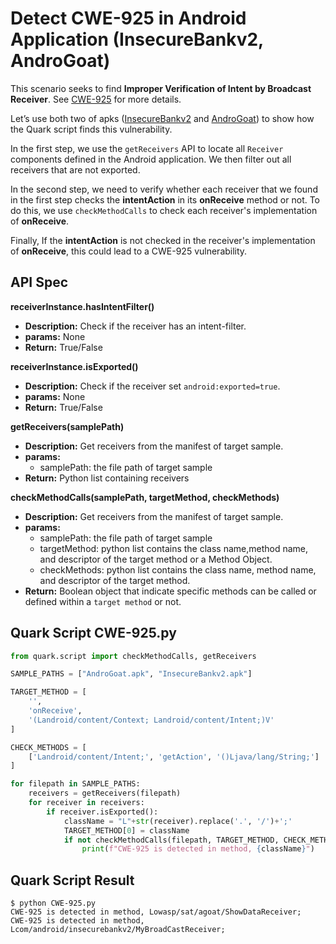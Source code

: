 # Detect CWE-925 in Android Application (InsecureBankv2, AndroGoat)

This scenario seeks to find **Improper Verification of Intent by Broadcast Receiver**. See [CWE-925](https://cwe.mitre.org/data/definitions/925.html) for more details.

Let’s use both two of apks ([InsecureBankv2](https://github.com/dineshshetty/Android-InsecureBankv2) and [AndroGoat](https://github.com/satishpatnayak/AndroGoat)) to show how the Quark script finds this vulnerability.

In the first step, we use the `getReceivers` API to locate all `Receiver` components defined in the Android application. We then filter out all receivers that are not exported.

In the second step, we need to verify whether each receiver that we found in the first step checks the **intentAction** in its **onReceive** method or not. To do this, we use `checkMethodCalls` to check each receiver's implementation of **onReceive**.

Finally, If the **intentAction** is not checked in the receiver's implementation of **onReceive**, this could lead to a CWE-925 vulnerability.

## API Spec
**receiverInstance.hasIntentFilter()**
* **Description:** Check if the receiver has an intent-filter.
* **params:** None
* **Return:** True/False

**receiverInstance.isExported()**
* **Description:** Check if the receiver set `android:exported=true`.
* **params:** None
* **Return:** True/False

**getReceivers(samplePath)**
* **Description:** Get receivers from the manifest of target sample.
* **params:**
    * samplePath: the file path of target sample
* **Return:** Python list containing receivers

**checkMethodCalls(samplePath, targetMethod, checkMethods)**
* **Description:** Get receivers from the manifest of target sample.
* **params:**
    * samplePath: the file path of target sample
    * targetMethod:  python list contains the class name,method name, and descriptor of the target method or a Method Object.
    * checkMethods: python list contains the class name, method name, and descriptor of the target method.
* **Return:** Boolean object that indicate specific methods can be called or defined within a `target method` or not.


## Quark Script CWE-925.py
```python
from quark.script import checkMethodCalls, getReceivers

SAMPLE_PATHS = ["AndroGoat.apk", "InsecureBankv2.apk"]

TARGET_METHOD = [
    '',
    'onReceive',
    '(Landroid/content/Context; Landroid/content/Intent;)V'
]

CHECK_METHODS = [
    ['Landroid/content/Intent;', 'getAction', '()Ljava/lang/String;']
]

for filepath in SAMPLE_PATHS:
    receivers = getReceivers(filepath)
    for receiver in receivers:
        if receiver.isExported():
            className = "L"+str(receiver).replace('.', '/')+';'
            TARGET_METHOD[0] = className
            if not checkMethodCalls(filepath, TARGET_METHOD, CHECK_METHODS):
                print(f"CWE-925 is detected in method, {className}")

```
## Quark Script Result
```
$ python CWE-925.py
CWE-925 is detected in method, Lowasp/sat/agoat/ShowDataReceiver;
CWE-925 is detected in method, Lcom/android/insecurebankv2/MyBroadCastReceiver;
```
